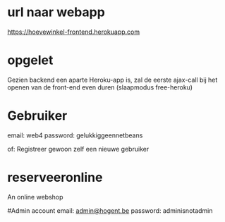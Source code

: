# url naar webapp
https://hoevewinkel-frontend.herokuapp.com

# opgelet
Gezien backend een aparte Heroku-app is, zal de eerste ajax-call bij het openen van de front-end even duren (slaapmodus free-heroku)

# Gebruiker
email: web4
password: gelukkiggeennetbeans

of: Registreer gewoon zelf een nieuwe gebruiker

# reserveeronline
An online webshop


#Admin account
email: admin@hogent.be
password: adminisnotadmin
